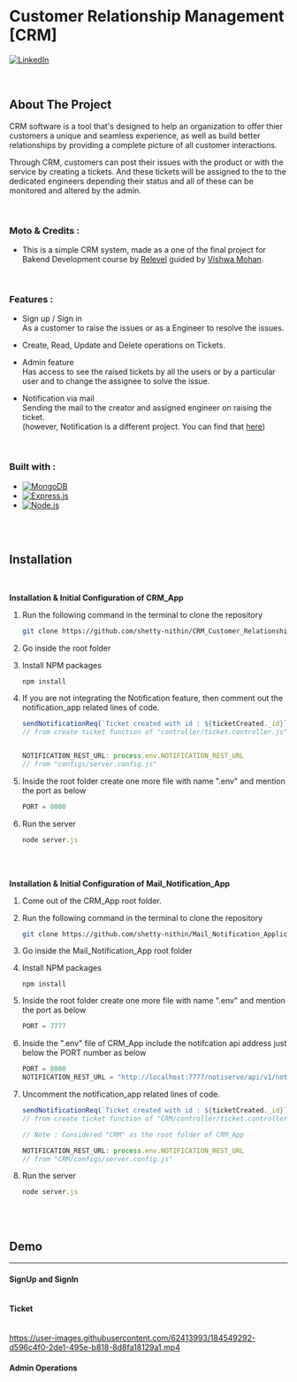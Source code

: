 # Customer Relationship Management [CRM]

<!-- [![Contributors][contributors-shield]][contributors-url] -->
<!-- [![Forks][forks-shield]][forks-url]
[![Issues][issues-shield]][issues-url] -->
[![LinkedIn][linkedin-shield]][linkedin-url]


<br/>

<!-- ABOUT THE PROJECT -->
## About The Project

CRM software is a tool that's designed to help an organization to offer thier customers a unique and seamless experience, as well as build better relationships by providing a complete picture of all customer interactions. 

Through CRM, customers can post their issues with the product or with the service by creating a tickets. And these tickets will be assigned to the to the dedicated engineers depending their status and all of these can be monitored and altered by the admin.

<br/>

### Moto & Credits :     
* This is a simple CRM system, made as a one of the final project for Bakend Development course by [Relevel](https://relevel.com/home) guided by [Vishwa Mohan](https://www.linkedin.com/in/vishwa-mohan).

<br/>

### Features : 
* Sign up / Sign in 
  <br/> As a customer to raise the issues or as a Engineer to resolve the issues.

* Create, Read, Update and Delete operations on Tickets.

* Admin feature
<br/> Has access to see the raised tickets by all the users or by a particular user and to change the assignee to solve the issue.

* Notification via mail 
<br/> Sending the mail to the creator and assigned engineer on raising the ticket. <br/>  (however, Notification is a different project. You can find that [here](https://github.com/shetty-nithin/Mail_Notification_Application))

<br/>

### Built with : 

* [![MongoDB][MongoDB]][MongoDB-url]
* [![Express.js][Express.js]][Express-url]
* [![Node.js][Node.js]][Node-url]

<br/>
<br/>

## Installation
<br/>

__Installation & Initial Configuration of CRM_App__
<br/>

1. Run the following command in the terminal to clone the repository
   ```sh
   git clone https://github.com/shetty-nithin/CRM_Customer_Relationship_Management
   ```

2. Go inside the root folder

3. Install NPM packages
   ```
   npm install
   ```

4. If you are not integrating the Notification feature, then comment out the notification_app related lines of code.
   ```javascript
   sendNotificationReq(`Ticket created with id : ${ticketCreated._id}`,"ticket has raised", `${customer.email}, ${engineer.email}, yourmail@gmail.com`, "CRM APP");
   // from create ticket function of "controller/ticket.controller.js"


   NOTIFICATION_REST_URL: process.env.NOTIFICATION_REST_URL
   // from "configs/server.config.js"
   ``` 

5. Inside the root folder create one more file with name ".env" and mention the port as below
   ```javascript
   PORT = 8000
   ```

6. Run the server
   ```javascript
   node server.js
   ```
<br/>
<br/>

__Installation & Initial Configuration of Mail_Notification_App__
<br/>

1. Come out of the CRM_App root folder.

2. Run the following command in the terminal to clone the repository
   ```sh
   git clone https://github.com/shetty-nithin/Mail_Notification_Application.git
   ```
   
3. Go inside the Mail_Notification_App root folder

4. Install NPM packages
   ```
   npm install
   ```

5. Inside the root folder create one more file with name ".env" and mention the port as below
   ```javascript
   PORT = 7777
   ```

6. Inside the ".env" file of CRM_App include the notifcation api address just below the PORT number as below 
   ```javascript
   PORT = 8000
   NOTIFICATION_REST_URL = "http://localhost:7777/notiserve/api/v1/notifications"
   ```

7. Uncomment the notification_app related lines of code.
   ```javascript
   sendNotificationReq(`Ticket created with id : ${ticketCreated._id}`,"ticket has raised", `${customer.email}, ${engineer.email}, yourmail@gmail.com`, "CRM APP");
   // from create ticket function of "CRM/controller/ticket.controller.js"

   // Note : Considered "CRM" as the root folder of CRM_App

   NOTIFICATION_REST_URL: process.env.NOTIFICATION_REST_URL
   // from "CRM/configs/server.config.js"
   ``` 

8. Run the server
   ```javascript
   node server.js
   ```

<br/>
<br/>

## Demo
---
#### SignUp and SignIn <br/><br/>


#### Ticket <br/><br/>

https://user-images.githubusercontent.com/62413993/184549292-d596c4f0-2de1-495e-b818-8d8fa18129a1.mp4

#### Admin Operations <br/><br/>

<!-- MARKDOWN LINKS -->
[forks-shield]: https://img.shields.io/github/forks/github_username/repo_name.svg?style=for-the-badge
[forks-url]: https://github.com/github_username/repo_name/network/members

[issues-shield]: https://img.shields.io/github/issues/github_username/repo_name.svg?style=for-the-badge
[issues-url]: https://github.com/github_username/repo_name/issues


[linkedin-shield]: https://img.shields.io/badge/-LinkedIn-black.svg?style=for-the-badge&logo=linkedin&colorB=0072b1
[linkedin-url]: https://www.linkedin.com/in/shetty-nithin/

[MongoDB]: https://img.shields.io/badge/MongoDB-589636?style=for-the-badge&logo=mongodb&logoColor=white
[MongoDB-url]: https://www.mongodb.com/

[Node.js]: https://img.shields.io/badge/Node.js-215732?style=for-the-badge&logo=nodedotjs&logoColor=61DAFB
[Node-url]: https://nodejs.org/en/

[Express.js]: https://img.shields.io/badge/Express.js-D1D3D4?style=for-the-badge&logo=express&logoColor=4FC08D
[Express-url]: https://expressjs.com/
